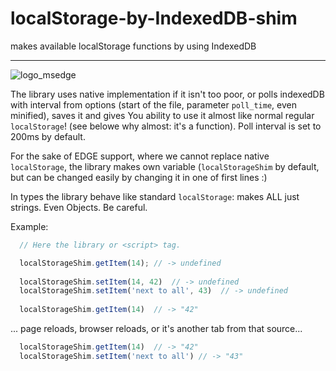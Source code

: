 # localStorage-by-IndexedDB-shim
makes available localStorage functions by using IndexedDB

_______________________________
![logo_msedge](http://static.dnaindia.com/sites/default/files/styles/half/public/2015/12/07/402206-microsoft-edge-logo.jpg?itok=-4FTLJur)

The library uses native implementation if it isn't too poor, or polls indexedDB with interval from options (start of the file, parameter `poll_time`, even minified), saves it and gives You ability to use it almost like normal regular `localStorage`! (see belowe why almost: it's a function). Poll interval is set to 200ms by default.

For the sake of EDGE support, where we cannot replace native `localStorage`, the library makes own variable (`localStorageShim` by default, but can be changed easily by changing it in one of first lines :)

In types the library behave like standard `localStorage`: makes ALL just strings. Even Objects. Be careful.

Example:

```javascript
  // Here the library or <script> tag.

  localStorageShim.getItem(14); // -> undefined
  
  localStorageShim.setItem(14, 42)  // -> undefined
  localStorageShim.setItem('next to all', 43)  // -> undefined
  
  localStorageShim.getItem(14)  // -> "42"
```

... page reloads, browser reloads, or it's another tab from that source...

```javascript
  localStorageShim.getItem(14)  // -> "42"
  localStorageShim.setItem('next to all') // -> "43"
```
